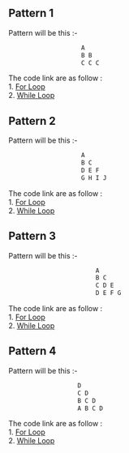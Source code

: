## Pattern 1
Pattern will be this :-   <br>
```bash
                    A 
                    B B 
                    C C C 
```
The code link are as follow :<br>
    1. [For Loop](https://github.com/INVINCIBLE06/Patterns/blob/main/Triangle%20Pattern/Alphabetical%20Pattern/Pattern%201/for.cpp)<br>
    2. [While Loop](https://github.com/INVINCIBLE06/Patterns/blob/main/Triangle%20Pattern/Alphabetical%20Pattern/Pattern%201/while.cpp)<br>

## Pattern 2
Pattern will be this :-   <br>
```bash
                    A 
                    B C 
                    D E F 
                    G H I J 
```
The code link are as follow :<br>
    1. [For Loop](https://github.com/INVINCIBLE06/Patterns/blob/main/Triangle%20Pattern/Alphabetical%20Pattern/Pattern%202/for.cpp)<br>
    2. [While Loop](https://github.com/INVINCIBLE06/Patterns/blob/main/Triangle%20Pattern/Alphabetical%20Pattern/Pattern%202/while.cpp)<br>

## Pattern 3

Pattern will be this :-   <br>
```bash
                        A
                        B C
                        C D E
                        D E F G
```
The code link are as follow :<br>
    1. [For Loop](https://github.com/INVINCIBLE06/Patterns/blob/main/Triangle%20Pattern/Alphabetical%20Pattern/Pattern%203/for.cpp)<br>
    2. [While Loop](https://github.com/INVINCIBLE06/Patterns/blob/main/Triangle%20Pattern/Alphabetical%20Pattern/Pattern%203/while.cpp)<br>

## Pattern 4

Pattern will be this :-   <br>
```bash
                   D 
                   C D
                   B C D
                   A B C D
```
The code link are as follow :<br>
    1. [For Loop](https://github.com/INVINCIBLE06/Patterns/blob/main/Triangle%20Pattern/Alphabetical%20Pattern/Pattern%204/for.cpp)<br>
    2. [While Loop](https://github.com/INVINCIBLE06/Patterns/blob/main/Triangle%20Pattern/Alphabetical%20Pattern/Pattern%204/while.cpp)<br>